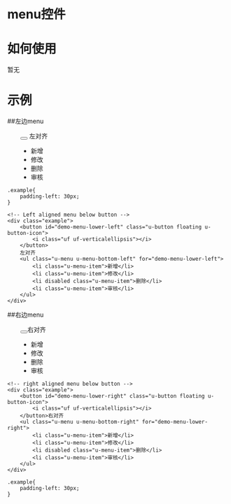 # menu控件

# 如何使用

暂无

# 示例


##左边menu
<div class="example-content"><style>.example{
	padding-left: 30px;
}
</style></div>
<div class="example-content"><!-- Left aligned menu below button -->
<div class="example">
	<button id="demo-menu-lower-left" class="u-button floating u-button-icon">
	    <i class="uf uf-verticalellipsis"></i>
	</button>
	左对齐
	<ul class="u-menu u-menu-bottom-left" for="demo-menu-lower-left">
	    <li class="u-menu-item">新增</li>
	    <li class="u-menu-item">修改</li>
	    <li disabled class="u-menu-item">删除</li>
	    <li class="u-menu-item">审核</li>
	</ul>
</div>
</div>
<div class="examples-code"><pre><code>.example{
	padding-left: 30px;
}</code></pre>
</div>
<div class="examples-code"><pre><code>&lt;!-- Left aligned menu below button -->
&lt;div class="example">
	&lt;button id="demo-menu-lower-left" class="u-button floating u-button-icon">
	    &lt;i class="uf uf-verticalellipsis">&lt;/i>
	&lt;/button>
	左对齐
	&lt;ul class="u-menu u-menu-bottom-left" for="demo-menu-lower-left">
	    &lt;li class="u-menu-item">新增&lt;/li>
	    &lt;li class="u-menu-item">修改&lt;/li>
	    &lt;li disabled class="u-menu-item">删除&lt;/li>
	    &lt;li class="u-menu-item">审核&lt;/li>
	&lt;/ul>
&lt;/div></code></pre>
</div>

##右边menu
<div class="example-content"><!-- right aligned menu below button -->
<div class="example">
	<button id="demo-menu-lower-right" class="u-button floating u-button-icon">
	    <i class="uf uf-verticalellipsis"></i>
	</button>右对齐
	<ul class="u-menu u-menu-bottom-right" for="demo-menu-lower-right">
	    <li class="u-menu-item">新增</li>
	    <li class="u-menu-item">修改</li>
	    <li disabled class="u-menu-item">删除</li>
	    <li class="u-menu-item">审核</li>
	</ul>
</div>
</div>
<div class="example-content"><style>.example{
	padding-left: 30px;
}
</style></div>
<div class="examples-code"><pre><code>&lt;!-- right aligned menu below button -->
&lt;div class="example">
	&lt;button id="demo-menu-lower-right" class="u-button floating u-button-icon">
	    &lt;i class="uf uf-verticalellipsis">&lt;/i>
	&lt;/button>右对齐
	&lt;ul class="u-menu u-menu-bottom-right" for="demo-menu-lower-right">
	    &lt;li class="u-menu-item">新增&lt;/li>
	    &lt;li class="u-menu-item">修改&lt;/li>
	    &lt;li disabled class="u-menu-item">删除&lt;/li>
	    &lt;li class="u-menu-item">审核&lt;/li>
	&lt;/ul>
&lt;/div></code></pre>
</div>
<div class="examples-code"><pre><code>.example{
	padding-left: 30px;
}</code></pre>
</div>


<!--### 示例1

示例1说明

### 示例2

示例2说-->


